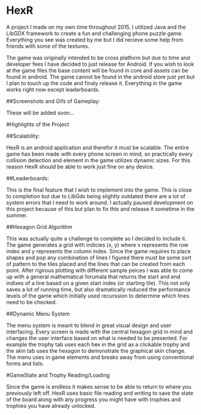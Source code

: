 # HexR
A project I made on my own time throughout 2015. I utilized Java and the LibGDX framework to create a fun and challenging phone puzzle game. Everything you see was created by me but I did recieve some help from friends with some of the textures. 

The game was originally intended to be cross platform but due to time and developer fees I have decided to just release for Android. If you wish to look at the game files the base content will be found in core and assets can be found in android. The game cannot be found in the android store just yet but I plan to touch up the code and finaly release it. Everything in the game works right now except leaderboards.

##Screenshots and Gifs of Gameplay:

These will be added soon...

#Highlights of the Project

##Scalability:

HexR is an android application and therefor it must be scalable. The entire game has been made with every phone screen in mind, so practically every collision detection and element in the game utilizes dynamic sizes. For this reason HexR should be able to work just fine on any device.

##Leaderboards:

This is the final feature that I wish to implement into the game. This is close to completion but due to LibGdx being slightly outdated there are a lot of system errors that I need to work around. I actually paused development on this project because of this but plan to fix this and release it sometime in the summer.

##Hexagon Grid Algorithm

This was actually quite a challenge to complete so I decided to include it. The game generates a grid with indicies (x, y) where x represents the row index and y represents the column index. Since the game requires to place shapes and pop any combination of lines I figured there must be some sort of pattern to the tiles placed and the lines that can be created from each point. After rigirous plotting with different sample peices I was able to come up with a general mathematical forumala that returns the start and end indixes of a line based on a given start index (or starting tile). This not only saves a lot of running time, but also dramatically reduced the performance levels of the game which initially used recurssion to determine which lines need to be checked.

##Dynamic Menu System

The menu system is meant to blend in great visual design and user interfacing. Every screen is made with the central hexagon grid in mind and changes the user interface based on what is needed to be presented. For example the trophy tab uses each hex in the grid as a clickable trophy and the skin tab uses the hexagon to demonstrate the graphical skin change. The menu uses in game elements and breaks away from using conventional forms and lists.

#GameState and Trophy Reading/Loading

Since the game is endless it makes sense to  be able to return to where you previously left off. HexR uses basic file reading and writing to save the state of the board along with any progress you might have with trophies and trophies you have already unlocked. 
